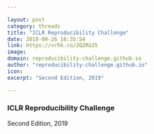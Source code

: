 ```yaml
---

layout: post
category: threads
title: "ICLR Reproducibility Challenge"
date: 2018-09-26 16:35:54
link: https://vrhk.co/2QZRG35
image: 
domain: reproducibility-challenge.github.io
author: "reproducibility-challenge.github.io"
icon: 
excerpt: "Second Edition, 2019"

---
```


### ICLR Reproducibility Challenge

Second Edition, 2019